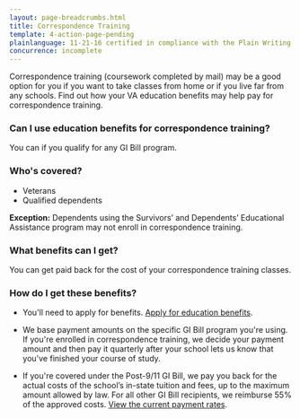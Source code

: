 ```yaml
---
layout: page-breadcrumbs.html
title: Correspondence Training
template: 4-action-page-pending
plainlanguage: 11-21-16 certified in compliance with the Plain Writing Act
concurrence: incomplete
---
```


<div class="va-introtext">

Correspondence training (coursework completed by mail) may be a good option for you if you want to take classes from home or if you live far from any schools. Find out how your VA education benefits may help pay for correspondence training.

</div>


<div class="feature" markdown="1">

### Can I use education benefits for correspondence training?

You can if you qualify for any GI Bill program.

### Who's covered?
- Veterans
- Qualified dependents 

**Exception:** Dependents using the Survivors’ and Dependents’ Educational Assistance program may not enroll in correspondence training.
</div>

### What benefits can I get? 

You can get paid back for the cost of your correspondence training classes. 

### How do I get these benefits? 

- You'll need to apply for benefits. [Apply for education benefits](/education/apply-for-education-benefits/). 

- We base payment amounts on the specific GI Bill program you're using. If you're enrolled in correspondence training, we decide your payment amount and then pay it quarterly after your school lets us know that you've finished your course of study. 

- If you're covered under the Post-9/11 GI Bill, we pay you back for the actual costs of the school’s in-state tuition and fees, up to the maximum amount allowed by law. For all other GI Bill recipients, we reimburse 55% of the approved costs. [View the current payment rates](http://www.benefits.va.gov/gibill/resources/benefits_resources/rate_tables.asp).


